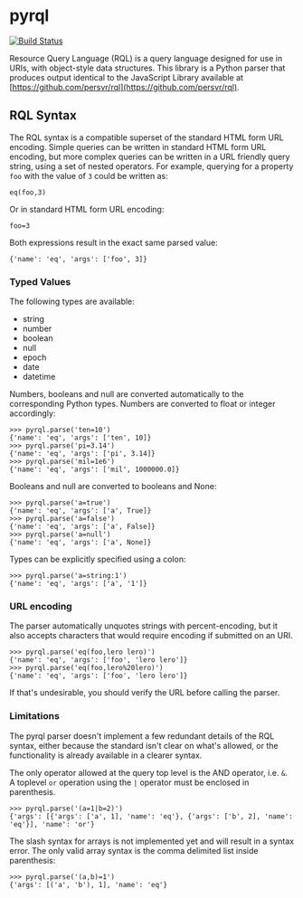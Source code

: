 # pyrql

[![Build Status](https://travis-ci.org/pjwerneck/pyrql.svg?branch=develop)](https://travis-ci.org/pjwerneck/pyrql)

Resource Query Language (RQL) is a query language designed for use in URIs, with object-style data structures. This library is a Python parser that produces output identical to the JavaScript Library available at [https://github.com/persvr/rql](https://github.com/persvr/rql).


## RQL Syntax

The RQL syntax is a compatible superset of the standard HTML form URL encoding. Simple queries can be written in standard HTML form URL encoding, but more complex queries can be written in a URL friendly query string, using a set of nested operators. For example, querying for a property `foo` with the value of `3` could be written as:

```
eq(foo,3)
```

Or in standard HTML form URL encoding:

```
foo=3
```

Both expressions result in the exact same parsed value:

```
{'name': 'eq', 'args': ['foo', 3]}
```


### Typed Values

The following types are available:

- string
- number
- boolean
- null
- epoch
- date
- datetime

Numbers, booleans and null are converted automatically to the corresponding Python types. Numbers are converted to float or integer accordingly:

```
>>> pyrql.parse('ten=10')
{'name': 'eq', 'args': ['ten', 10]}
>>> pyrql.parse('pi=3.14')
{'name': 'eq', 'args': ['pi', 3.14]}
>>> pyrql.parse('mil=1e6')
{'name': 'eq', 'args': ['mil', 1000000.0]}
```

Booleans and null are converted to booleans and None:

```
>>> pyrql.parse('a=true')
{'name': 'eq', 'args': ['a', True]}
>>> pyrql.parse('a=false')
{'name': 'eq', 'args': ['a', False]}
>>> pyrql.parse('a=null')
{'name': 'eq', 'args': ['a', None]}
```

Types can be explicitly specified using a colon:

```
>>> pyrql.parse('a=string:1')
{'name': 'eq', 'args': ['a', '1']}

```

### URL encoding

The parser automatically unquotes strings with percent-encoding, but it also accepts characters that would require encoding if submitted on an URI.

```
>>> pyrql.parse('eq(foo,lero lero)')
{'name': 'eq', 'args': ['foo', 'lero lero']}
>>> pyrql.parse('eq(foo,lero%20lero)')
{'name': 'eq', 'args': ['foo', 'lero lero']}
```

If that's undesirable, you should verify the URL before calling the parser.


### Limitations

The pyrql parser doesn't implement a few redundant details of the RQL syntax, either because the standard isn't clear on what's allowed, or the functionality is already available in a clearer syntax.

The only operator allowed at the query top level is the AND operator, i.e. `&`. A toplevel `or` operation using the `|` operator must be enclosed in parenthesis.

```
>>> pyrql.parse('(a=1|b=2)')
{'args': [{'args': ['a', 1], 'name': 'eq'}, {'args': ['b', 2], 'name': 'eq'}], 'name': 'or'}
```

The slash syntax for arrays is not implemented yet and will result in a syntax error. The only valid array syntax is the comma delimited list inside parenthesis:

```
>>> pyrql.parse('(a,b)=1')
{'args': [('a', 'b'), 1], 'name': 'eq'}
```
